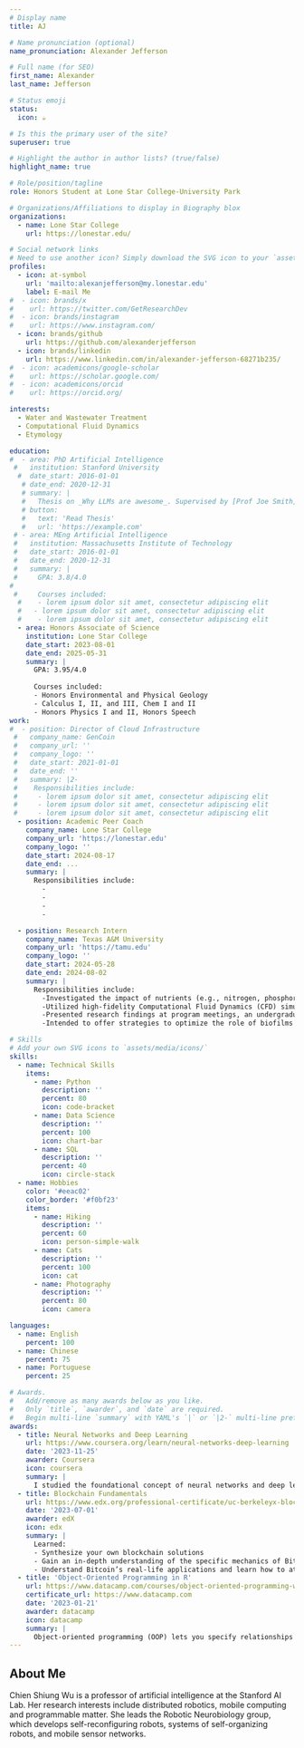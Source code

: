 ```yaml
---
# Display name
title: AJ

# Name pronunciation (optional)
name_pronunciation: Alexander Jefferson

# Full name (for SEO)
first_name: Alexander
last_name: Jefferson

# Status emoji
status:
  icon: ☕️

# Is this the primary user of the site?
superuser: true

# Highlight the author in author lists? (true/false)
highlight_name: true

# Role/position/tagline
role: Honors Student at Lone Star College-University Park

# Organizations/Affiliations to display in Biography blox
organizations:
  - name: Lone Star College
    url: https://lonestar.edu/

# Social network links
# Need to use another icon? Simply download the SVG icon to your `assets/media/icons/` folder.
profiles:
  - icon: at-symbol
    url: 'mailto:alexanjefferson@my.lonestar.edu'
    label: E-mail Me
#  - icon: brands/x
#    url: https://twitter.com/GetResearchDev
#  - icon: brands/instagram
#    url: https://www.instagram.com/
  - icon: brands/github
    url: https://github.com/alexanderjefferson
  - icon: brands/linkedin
    url: https://www.linkedin.com/in/alexander-jefferson-68271b235/
#  - icon: academicons/google-scholar
#    url: https://scholar.google.com/
#  - icon: academicons/orcid
#    url: https://orcid.org/

interests:
  - Water and Wastewater Treatment
  - Computational Fluid Dynamics
  - Etymology

education:
#  - area: PhD Artificial Intelligence
 #   institution: Stanford University
  #  date_start: 2016-01-01
   # date_end: 2020-12-31
   # summary: |
   #   Thesis on _Why LLMs are awesome_. Supervised by [Prof Joe Smith](https://example.com). Presented papers at 5 IEEE conferences with the contributions being published in 2 Springer journals.
   # button:
   #   text: 'Read Thesis'
   #   url: 'https://example.com'
 # - area: MEng Artificial Intelligence
 #   institution: Massachusetts Institute of Technology
 #   date_start: 2016-01-01
 #   date_end: 2020-12-31
 #   summary: |
 #     GPA: 3.8/4.0
#
 #     Courses included:
  #    - lorem ipsum dolor sit amet, consectetur adipiscing elit
  #   - lorem ipsum dolor sit amet, consectetur adipiscing elit
  #    - lorem ipsum dolor sit amet, consectetur adipiscing elit
  - area: Honors Associate of Science
    institution: Lone Star College
    date_start: 2023-08-01
    date_end: 2025-05-31
    summary: |
      GPA: 3.95/4.0
      
      Courses included:
      - Honors Environmental and Physical Geology
      - Calculus I, II, and III, Chem I and II
      - Honors Physics I and II, Honors Speech
work:
#  - position: Director of Cloud Infrastructure
 #   company_name: GenCoin
 #   company_url: ''
 #   company_logo: ''
 #   date_start: 2021-01-01
 #   date_end: ''
 #   summary: |2-
 #    Responsibilities include:
 #     - lorem ipsum dolor sit amet, consectetur adipiscing elit
 #     - lorem ipsum dolor sit amet, consectetur adipiscing elit
 #     - lorem ipsum dolor sit amet, consectetur adipiscing elit
  - position: Academic Peer Coach
    company_name: Lone Star College
    company_url: 'https://lonestar.edu'
    company_logo: ''
    date_start: 2024-08-17
    date_end: ...
    summary: |
      Responsibilities include:
        -
        -
        -
        -

  - position: Research Intern
    company_name: Texas A&M University
    company_url: 'https://tamu.edu'
    company_logo: ''
    date_start: 2024-05-28
    date_end: 2024-08-02
    summary: |
      Responsibilities include:
        -Investigated the impact of nutrients (e.g., nitrogen, phosphorus), organic carbon, and flow rates on biofilm growth
        -Utilized high-fidelity Computational Fluid Dynamics (CFD) simulations using a modified solver, bioGroutFoam in OpenFOAM
        -Presented research findings at program meetings, an undergraduate symposium, and AGU's 2024 annual meeting
        -Intended to offer strategies to optimize the role of biofilms in nutrient cycling and water quality

# Skills
# Add your own SVG icons to `assets/media/icons/`
skills:
  - name: Technical Skills
    items:
      - name: Python
        description: ''
        percent: 80
        icon: code-bracket
      - name: Data Science
        description: ''
        percent: 100
        icon: chart-bar
      - name: SQL
        description: ''
        percent: 40
        icon: circle-stack
  - name: Hobbies
    color: '#eeac02'
    color_border: '#f0bf23'
    items:
      - name: Hiking
        description: ''
        percent: 60
        icon: person-simple-walk
      - name: Cats
        description: ''
        percent: 100
        icon: cat
      - name: Photography
        description: ''
        percent: 80
        icon: camera

languages:
  - name: English
    percent: 100
  - name: Chinese
    percent: 75
  - name: Portuguese
    percent: 25

# Awards.
#   Add/remove as many awards below as you like.
#   Only `title`, `awarder`, and `date` are required.
#   Begin multi-line `summary` with YAML's `|` or `|2-` multi-line prefix and indent 2 spaces below.
awards:
  - title: Neural Networks and Deep Learning
    url: https://www.coursera.org/learn/neural-networks-deep-learning
    date: '2023-11-25'
    awarder: Coursera
    icon: coursera
    summary: |
      I studied the foundational concept of neural networks and deep learning. By the end, I was familiar with the significant technological trends driving the rise of deep learning; build, train, and apply fully connected deep neural networks; implement efficient (vectorized) neural networks; identify key parameters in a neural network’s architecture; and apply deep learning to your own applications.
  - title: Blockchain Fundamentals
    url: https://www.edx.org/professional-certificate/uc-berkeleyx-blockchain-fundamentals
    date: '2023-07-01'
    awarder: edX
    icon: edx
    summary: |
      Learned:
      - Synthesize your own blockchain solutions
      - Gain an in-depth understanding of the specific mechanics of Bitcoin
      - Understand Bitcoin’s real-life applications and learn how to attack and destroy Bitcoin, Ethereum, smart contracts and Dapps, and alternatives to Bitcoin’s Proof-of-Work consensus algorithm
  - title: 'Object-Oriented Programming in R'
    url: https://www.datacamp.com/courses/object-oriented-programming-with-s3-and-r6-in-r
    certificate_url: https://www.datacamp.com
    date: '2023-01-21'
    awarder: datacamp
    icon: datacamp
    summary: |
      Object-oriented programming (OOP) lets you specify relationships between functions and the objects that they can act on, helping you manage complexity in your code. This is an intermediate level course, providing an introduction to OOP, using the S3 and R6 systems. S3 is a great day-to-day R programming tool that simplifies some of the functions that you write. R6 is especially useful for industry-specific analyses, working with web APIs, and building GUIs.
---
```


## About Me

Chien Shiung Wu is a professor of artificial intelligence at the Stanford AI Lab. Her research interests include distributed robotics, mobile computing and programmable matter. She leads the Robotic Neurobiology group, which develops self-reconfiguring robots, systems of self-organizing robots, and mobile sensor networks.
